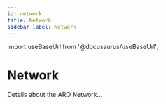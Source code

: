 ```yaml
---
id: network
title: Network
sidebar_label: Network
---
```

import useBaseUrl from '@docusaurus/useBaseUrl';

# Network
Details about the ARO Network...
